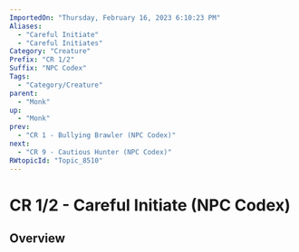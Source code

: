 ```yaml
---
ImportedOn: "Thursday, February 16, 2023 6:10:23 PM"
Aliases:
  - "Careful Initiate"
  - "Careful Initiates"
Category: "Creature"
Prefix: "CR 1/2"
Suffix: "NPC Codex"
Tags:
  - "Category/Creature"
parent:
  - "Monk"
up:
  - "Monk"
prev:
  - "CR 1 - Bullying Brawler (NPC Codex)"
next:
  - "CR 9 - Cautious Hunter (NPC Codex)"
RWtopicId: "Topic_8510"
---
```

# CR 1/2 - Careful Initiate (NPC Codex)
## Overview
